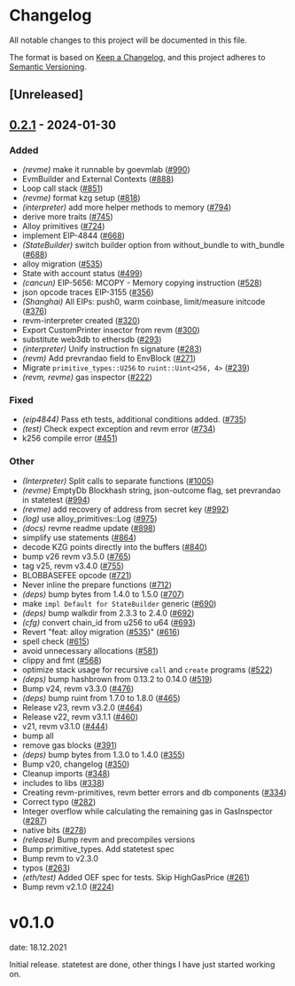 # Changelog
All notable changes to this project will be documented in this file.

The format is based on [Keep a Changelog](https://keepachangelog.com/en/1.0.0/),
and this project adheres to [Semantic Versioning](https://semver.org/spec/v2.0.0.html).

## [Unreleased]

## [0.2.1](https://github.com/megaeth-labs/revm/compare/revme-v0.2.0...revme-v0.2.1) - 2024-01-30

### Added
- *(revme)* make it runnable by goevmlab ([#990](https://github.com/megaeth-labs/revm/pull/990))
- EvmBuilder and External Contexts ([#888](https://github.com/megaeth-labs/revm/pull/888))
- Loop call stack ([#851](https://github.com/megaeth-labs/revm/pull/851))
- *(revme)* format kzg setup ([#818](https://github.com/megaeth-labs/revm/pull/818))
- *(interpreter)* add more helper methods to memory ([#794](https://github.com/megaeth-labs/revm/pull/794))
- derive more traits ([#745](https://github.com/megaeth-labs/revm/pull/745))
- Alloy primitives ([#724](https://github.com/megaeth-labs/revm/pull/724))
- implement EIP-4844 ([#668](https://github.com/megaeth-labs/revm/pull/668))
- *(StateBuilder)* switch builder option from without_bundle to with_bundle ([#688](https://github.com/megaeth-labs/revm/pull/688))
- alloy migration ([#535](https://github.com/megaeth-labs/revm/pull/535))
- State with account status ([#499](https://github.com/megaeth-labs/revm/pull/499))
- *(cancun)* EIP-5656: MCOPY - Memory copying instruction ([#528](https://github.com/megaeth-labs/revm/pull/528))
- json opcode traces EIP-3155 ([#356](https://github.com/megaeth-labs/revm/pull/356))
- *(Shanghai)* All EIPs: push0, warm coinbase, limit/measure initcode ([#376](https://github.com/megaeth-labs/revm/pull/376))
- revm-interpreter created ([#320](https://github.com/megaeth-labs/revm/pull/320))
- Export CustomPrinter insector from revm ([#300](https://github.com/megaeth-labs/revm/pull/300))
- substitute web3db to ethersdb ([#293](https://github.com/megaeth-labs/revm/pull/293))
- *(interpreter)* Unify instruction fn signature ([#283](https://github.com/megaeth-labs/revm/pull/283))
- *(revm)* Add prevrandao field to EnvBlock ([#271](https://github.com/megaeth-labs/revm/pull/271))
- Migrate `primitive_types::U256` to `ruint::Uint<256, 4>` ([#239](https://github.com/megaeth-labs/revm/pull/239))
- *(revm, revme)* gas inspector ([#222](https://github.com/megaeth-labs/revm/pull/222))

### Fixed
- *(eip4844)* Pass eth tests, additional conditions added. ([#735](https://github.com/megaeth-labs/revm/pull/735))
- *(test)* Check expect exception and revm error ([#734](https://github.com/megaeth-labs/revm/pull/734))
- k256 compile error ([#451](https://github.com/megaeth-labs/revm/pull/451))

### Other
- *(Interpreter)* Split calls to separate functions ([#1005](https://github.com/megaeth-labs/revm/pull/1005))
- *(revme)* EmptyDb Blockhash string, json-outcome flag, set prevrandao in statetest ([#994](https://github.com/megaeth-labs/revm/pull/994))
- *(revme)* add recovery of address from secret key ([#992](https://github.com/megaeth-labs/revm/pull/992))
- *(log)* use alloy_primitives::Log ([#975](https://github.com/megaeth-labs/revm/pull/975))
- *(docs)* revme readme update ([#898](https://github.com/megaeth-labs/revm/pull/898))
- simplify use statements ([#864](https://github.com/megaeth-labs/revm/pull/864))
- decode KZG points directly into the buffers ([#840](https://github.com/megaeth-labs/revm/pull/840))
- bump v26 revm v3.5.0 ([#765](https://github.com/megaeth-labs/revm/pull/765))
- tag v25, revm v3.4.0 ([#755](https://github.com/megaeth-labs/revm/pull/755))
- BLOBBASEFEE opcode ([#721](https://github.com/megaeth-labs/revm/pull/721))
- Never inline the prepare functions ([#712](https://github.com/megaeth-labs/revm/pull/712))
- *(deps)* bump bytes from 1.4.0 to 1.5.0 ([#707](https://github.com/megaeth-labs/revm/pull/707))
- make `impl Default for StateBuilder` generic ([#690](https://github.com/megaeth-labs/revm/pull/690))
- *(deps)* bump walkdir from 2.3.3 to 2.4.0 ([#692](https://github.com/megaeth-labs/revm/pull/692))
- *(cfg)* convert chain_id from u256 to u64 ([#693](https://github.com/megaeth-labs/revm/pull/693))
- Revert "feat: alloy migration ([#535](https://github.com/megaeth-labs/revm/pull/535))" ([#616](https://github.com/megaeth-labs/revm/pull/616))
- spell check ([#615](https://github.com/megaeth-labs/revm/pull/615))
- avoid unnecessary allocations ([#581](https://github.com/megaeth-labs/revm/pull/581))
- clippy and fmt ([#568](https://github.com/megaeth-labs/revm/pull/568))
- optimize stack usage for recursive `call` and `create` programs ([#522](https://github.com/megaeth-labs/revm/pull/522))
- *(deps)* bump hashbrown from 0.13.2 to 0.14.0 ([#519](https://github.com/megaeth-labs/revm/pull/519))
- Bump v24, revm v3.3.0 ([#476](https://github.com/megaeth-labs/revm/pull/476))
- *(deps)* bump ruint from 1.7.0 to 1.8.0 ([#465](https://github.com/megaeth-labs/revm/pull/465))
- Release v23, revm v3.2.0 ([#464](https://github.com/megaeth-labs/revm/pull/464))
- Release v22, revm v3.1.1 ([#460](https://github.com/megaeth-labs/revm/pull/460))
- v21, revm v3.1.0 ([#444](https://github.com/megaeth-labs/revm/pull/444))
- bump all
- remove gas blocks ([#391](https://github.com/megaeth-labs/revm/pull/391))
- *(deps)* bump bytes from 1.3.0 to 1.4.0 ([#355](https://github.com/megaeth-labs/revm/pull/355))
- Bump v20, changelog ([#350](https://github.com/megaeth-labs/revm/pull/350))
- Cleanup imports ([#348](https://github.com/megaeth-labs/revm/pull/348))
- includes to libs ([#338](https://github.com/megaeth-labs/revm/pull/338))
- Creating revm-primitives, revm better errors and db components  ([#334](https://github.com/megaeth-labs/revm/pull/334))
- Correct typo ([#282](https://github.com/megaeth-labs/revm/pull/282))
- Integer overflow while calculating the remaining gas in GasInspector ([#287](https://github.com/megaeth-labs/revm/pull/287))
- native bits ([#278](https://github.com/megaeth-labs/revm/pull/278))
- *(release)* Bump revm and precompiles versions
- Bump primitive_types. Add statetest spec
- Bump revm to v2.3.0
- typos ([#263](https://github.com/megaeth-labs/revm/pull/263))
- *(eth/test)* Added OEF spec for tests. Skip HighGasPrice ([#261](https://github.com/megaeth-labs/revm/pull/261))
- Bump revm v2.1.0 ([#224](https://github.com/megaeth-labs/revm/pull/224))
# v0.1.0
date: 18.12.2021

Initial release. statetest are done, other things I have just started working on.